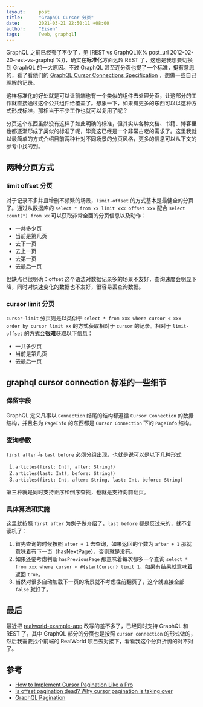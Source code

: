 ```yaml
---
layout:     post
title:      "GraphQL Cursor 分页"
date:       2021-03-21 22:50:11 +08:00
author:     "Eisen"
tags:       [web, graphql]
---
```


GraphQL 之前已经夸了不少了，见 [REST vs GraphQL]({% post_url 2012-02-20-rest-vs-graphql %})，确实在**标准化**方面远超 REST 了，这也是我想要切换到 GraphQL 的一大原因。不过 GraphQL 甚至连分页也提了一个标准，挺有意思的，看了看他们的 [GraphQL Cursor Connections Specification](https://relay.dev/graphql/connections.htm) ，想做一些自己理解的记录。

这样标准化的好处就是可以让前端也有一个类似的组件去处理分页，让这部分的工作就直接通过这个公共组件给覆盖了。想象一下，如果有更多的东西可以以这种方式形成标准，那相当于不少工作也就可以复用了呢？

分页这个东西虽然没有这样子如此明确的标准，但其实从各种文档、书籍、博客里也都逐渐形成了类似的标准了呢，毕竟这已经是一个非常古老的需求了。这里我就以最简单的方式介绍目前两种针对不同场景的分页风格，更多的信息可以从下文的参考中找的到。

## 两种分页方式

### limit offset 分页

对于记录不多并且增删不频繁的场景，`limit-offset` 的方式基本是最健全的分页了。通过从数据库的 `select * from xx limit xxx offset xxx` 配合 `select count(*) from xx` 可以获取非常全面的分页信息以及动作：

- 一共多少页
- 当前是第几页
- 去下一页
- 去上一页
- 去第一页
- 去最后一页

但缺点也很明确：offset 这个语法对数据记录多的场景不友好，查询速度会明显下降，同时对快速变化的数据也不友好，很容易丢查询数据。

### cursor limit 分页

`cursor-limit` 分页则是以类似于 `select * from xxx where cursor < xxx order by cursor limit xx` 的方式获取相对于 `cursor` 的记录。相对于 `limit-offset` 的方式会**很难**获取以下信息：

- 一共多少页
- 当前是第几页
- 去最后一页

## graphql cursor connection 标准的一些细节

### 保留字段

GraphQL 定义凡事以 `Connection` 结尾的结构都遵循 `Cursor Connection` 的数据结构，并且名为 `PageInfo` 的东西都是 `Cursor Connection` 下的 `PageInfo` 结构。

### 查询参数

`first after` 与 `last before` 必须分组出现，也就是说可以是以下几种形式:

1. `articles(first: Int!, after: String!)`
1. `articles(last: Int!, before: String!)`
1. `articles(first: Int, after: String, last: Int, before: String)`

第三种就是同时支持正序和倒序查找，也就是支持向前翻页。

### 具体算法和实施

这里就按照 `first after` 为例子做介绍了，`last before` 都是反过来的，就不复读机了：

1. 首先查询的时候按照 `after + 1` 去查询，如果返回的个数为 `after + 1` 那就意味着有下一页（hasNextPage），否则就是没有。
1. 如果还要考虑判断 `hasPreviousPage` 那意味着每次都多一个查询 `select * from xxx where cursor < #{startCursor} limit 1`，如果有结果就意味着返回 `true`。
1. 当然对很多自动加载下一页的场景就不考虑往前翻页了，这个就直接全部 `false` 就好了。

## 最后

最近把 [realworld-example-app](https://github.com/gothinkster/spring-boot-realworld-example-app) 改写的差不多了，已经同时支持 GraphQL 和 REST 了，其中 GraphQL 部分的分页也是按照 `cursor connection` 的形式做的，然后我需要找个前端的 RealWorld 项目去对接下，看看我这个分页折腾的对不对了。

## 参考

- [How to Implement Cursor Pagination Like a Pro](https://medium.com/swlh/how-to-implement-cursor-pagination-like-a-pro-513140b65f32)
- [Is offset pagination dead? Why cursor pagination is taking over](https://uxdesign.cc/why-facebook-says-cursor-pagination-is-the-greatest-d6b98d86b6c0)
- [GraphQL Pagination](https://graphql.org/learn/pagination/)